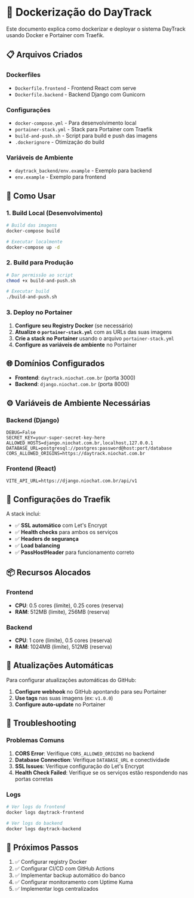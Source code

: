 # 🐳 Dockerização do DayTrack

Este documento explica como dockerizar e deployar o sistema DayTrack usando Docker e Portainer com Traefik.

## 📋 Arquivos Criados

### Dockerfiles
- `Dockerfile.frontend` - Frontend React com serve
- `Dockerfile.backend` - Backend Django com Gunicorn

### Configurações
- `docker-compose.yml` - Para desenvolvimento local
- `portainer-stack.yml` - Stack para Portainer com Traefik
- `build-and-push.sh` - Script para build e push das imagens
- `.dockerignore` - Otimização do build

### Variáveis de Ambiente
- `daytrack_backend/env.example` - Exemplo para backend
- `env.example` - Exemplo para frontend

## 🚀 Como Usar

### 1. Build Local (Desenvolvimento)

```bash
# Build das imagens
docker-compose build

# Executar localmente
docker-compose up -d
```

### 2. Build para Produção

```bash
# Dar permissão ao script
chmod +x build-and-push.sh

# Executar build
./build-and-push.sh
```

### 3. Deploy no Portainer

1. **Configure seu Registry Docker** (se necessário)
2. **Atualize o `portainer-stack.yml`** com as URLs das suas imagens
3. **Crie a stack no Portainer** usando o arquivo `portainer-stack.yml`
4. **Configure as variáveis de ambiente** no Portainer

## 🌐 Domínios Configurados

- **Frontend**: `daytrack.niochat.com.br` (porta 3000)
- **Backend**: `django.niochat.com.br` (porta 8000)

## ⚙️ Variáveis de Ambiente Necessárias

### Backend (Django)
```env
DEBUG=False
SECRET_KEY=your-super-secret-key-here
ALLOWED_HOSTS=django.niochat.com.br,localhost,127.0.0.1
DATABASE_URL=postgresql://postgres:password@host:port/database
CORS_ALLOWED_ORIGINS=https://daytrack.niochat.com.br
```

### Frontend (React)
```env
VITE_API_URL=https://django.niochat.com.br/api/v1
```

## 🔧 Configurações do Traefik

A stack inclui:
- ✅ **SSL automático** com Let's Encrypt
- ✅ **Health checks** para ambos os serviços
- ✅ **Headers de segurança**
- ✅ **Load balancing**
- ✅ **PassHostHeader** para funcionamento correto

## 📦 Recursos Alocados

### Frontend
- **CPU**: 0.5 cores (limite), 0.25 cores (reserva)
- **RAM**: 512MB (limite), 256MB (reserva)

### Backend
- **CPU**: 1 core (limite), 0.5 cores (reserva)
- **RAM**: 1024MB (limite), 512MB (reserva)

## 🔄 Atualizações Automáticas

Para configurar atualizações automáticas do GitHub:

1. **Configure webhook** no GitHub apontando para seu Portainer
2. **Use tags** nas suas imagens (ex: `v1.0.0`)
3. **Configure auto-update** no Portainer

## 🐛 Troubleshooting

### Problemas Comuns

1. **CORS Error**: Verifique `CORS_ALLOWED_ORIGINS` no backend
2. **Database Connection**: Verifique `DATABASE_URL` e conectividade
3. **SSL Issues**: Verifique configuração do Let's Encrypt
4. **Health Check Failed**: Verifique se os serviços estão respondendo nas portas corretas

### Logs

```bash
# Ver logs do frontend
docker logs daytrack-frontend

# Ver logs do backend
docker logs daytrack-backend
```

## 📝 Próximos Passos

1. ✅ Configurar registry Docker
2. ✅ Configurar CI/CD com GitHub Actions
3. ✅ Implementar backup automático do banco
4. ✅ Configurar monitoramento com Uptime Kuma
5. ✅ Implementar logs centralizados
